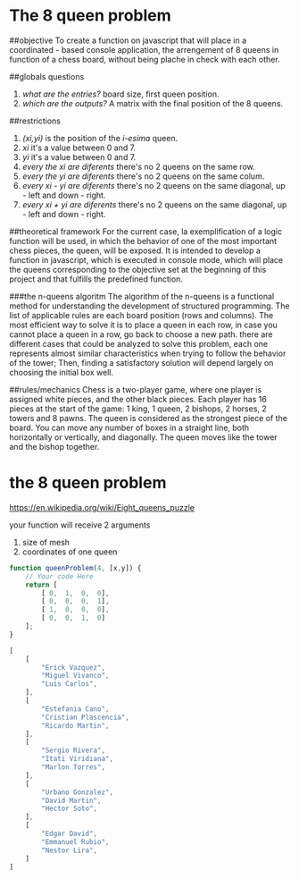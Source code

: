 # The 8 queen problem
##objective
To create a function on javascript that will place in a coordinated - based console application, the arrengement of 8 queens in function of a chess board, without being plache in check with each other.

##globals questions
1. _what are the entries?_
board size, first queen position.
2. _which are the outputs?_
A matrix with the final position of the 8 queens.

##restrictions
1. _(xi,yi)_ is the position of the _i-esima_ queen.
2. _xi_ it's a value between 0 and 7.
3. _yi_ it's a value between 0 and 7.
4. _every the xi are diferents_ there's no 2 queens on the same row.
5. _every the yi are diferents_ there's no 2 queens on the same colum.
6. _every xi - yi are diferents_ there's no 2 queens on the same diagonal, up - left and down - right.
7. _every xi + yi are diferents_ there's no 2 queens on the same diagonal, up - left and down - right.

##theoretical framework
For the current case, la exemplification of a logic function will be used, in which the behavior of one of the most important chess pieces, the queen, will be exposed.
It is intended to develop a function in javascript, which is executed in console mode, which will place the queens corresponding to the objective set at the beginning of this project and that fulfills the predefined function.

###the n-queens algoritm
The algorithm of the n-queens is a functional method for understanding the development of structured programming.
The list of applicable rules are each board position (rows and columns). The most efficient way to solve it is to place a queen in each row, in case you cannot place a queen in a row, go back to choose a new path.
there are different cases that could be analyzed to solve this problem, each one represents almost similar characteristics when trying to follow the behavior of the tower; Then, finding a satisfactory solution will depend largely on choosing the initial box well.

##rules/mechanics
Chess is a two-player game, where one player is assigned white pieces, and the other black pieces. Each player has 16 pieces at the start of the game: 1 king, 1 queen, 2 bishops, 2 horses, 2 towers and 8 pawns.
The queen is considered as the strongest piece of the board. You can move any number of boxes in a straight line, both horizontally or vertically, and diagonally. The queen moves like the tower and the bishop together.

# the 8 queen problem

https://en.wikipedia.org/wiki/Eight_queens_puzzle

your function will receive 2 arguments

1. size of mesh
1. coordinates of one queen

```js
function queenProblem(4, [x,y]) {
    // Your code Here
    return [
        [ 0,  1,  0,  0],
        [ 0,  0,  0,  1],
        [ 1,  0,  0,  0],
        [ 0,  0,  1,  0]
    ];
}
```

```js
[
    [
        "Erick Vazquez",
        "Miguel Vivanco",
        "Luis Carlos",
    ],
    [
        "Estefania Cano",
        "Cristian Plascencia",
        "Ricardo Martin",
    ],
    [
        "Sergio Rivera",
        "Itati Viridiana",
        "Marlon Torres",
    ],
    [
        "Urbano Gonzalez",
        "David Martin",
        "Hector Soto",
    ],
    [
        "Edgar David",
        "Emmanuel Rubio",
        "Nestor Lira",
    ]
]
```
